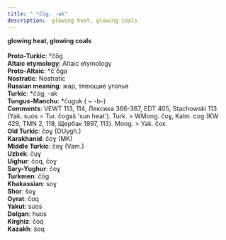 ```yaml
---
title: " *čōg, -ak"
description:  glowing heat, glowing coals
---
```

<p data-pagefind-weight="0.5">
<strong> glowing heat, glowing coals</strong><br><br>
<strong>Proto-Turkic</strong>:  *čōg<br>
<strong>Altaic etymology</strong>:  Altaic etymology<br>
<strong> Proto-Altaic</strong>:  *č`ṓga<br>
<strong>Nostratic</strong>:  Nostratic<br>
<strong>Russian meaning</strong>:  жар, тлеющие уголья<br>
<strong>Turkic</strong>:  *čōg, -ak<br>
<strong>Tungus-Manchu</strong>:  *čuguk ( ~ -b-)<br>
<strong>Comments</strong>:  VEWT 113, 114, Лексика 366-367, EDT 405, Stachowski 113 (Yak. suos = Tur. čogaš 'sun heat'). Turk. > WMong. čoɣ, Kalm. cog (KW 429, TMN 2, 119, Щербак 1997, 113). Mong. > Yak. čox.<br>
<strong>Old Turkic</strong>:  čoɣ (OUygh.)<br>
<strong>Karakhanid</strong>:  čoɣ (MK)<br>
<strong>Middle Turkic</strong>:  čoɣ (Vam.)<br>
<strong>Uzbek</strong>:  čụɣ<br>
<strong>Uighur</strong>:  čoq, čoɣ<br>
<strong>Sary-Yughur</strong>:  čoɣ<br>
<strong>Turkmen</strong>:  čōg<br>
<strong>Khakassian</strong>:  soɣ<br>
<strong>Shor</strong>:  šoɣ<br>
<strong>Oyrat</strong>:  čoq<br>
<strong>Yakut</strong>:  suos<br>
<strong>Dolgan</strong>:  huos<br>
<strong>Kirghiz</strong>:  čoq<br>
<strong>Kazakh</strong>:  šoq<br>

</p>
